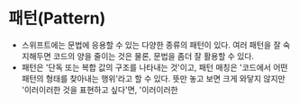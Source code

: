 # 패턴(Pattern)
- 스위프트에는 문법에 응용할 수 있는 다양한 종류의 패턴이 있다. 여러 패턴을 잘 숙지해두면 코드의 양을 줄이는 것은 물론, 문법을 좀더 잘 활용할 수 있다.
- 패턴은 '단독 또는 복합 값의 구조를 나타내는 것'이고, 패턴 매칭은 '코드에서 어떤 패턴의 형태를 찾아내는 행위'라고 할 수 있다. 뜻만 놓고 보면 크게 와닿지 않지만 '이러이러한 것을 표현하고 싶다'면, '이러이러한 
